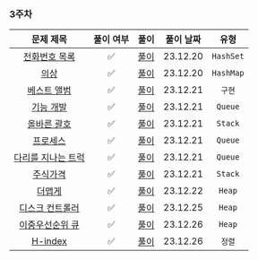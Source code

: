 ### 3주차

|                                     문제 제목                                     |  풀이 여부  |             풀이              |  풀이 날짜   |    유형     | 
|:-----------------------------------------------------------------------------:|:-------:|:---------------------------:|:--------:|:---------:|
|  [전화번호 목록](https://school.programmers.co.kr/learn/courses/30/lessons/42577)   |✅|  [풀이](./Hash_전화번호목록.java)   | 23.12.20 | `HashSet` |
|     [의상](https://school.programmers.co.kr/learn/courses/30/lessons/42578)     |✅|    [풀이](./Hash_의상.java)     | 23.12.20 | `HashMap` |
|   [베스트 앨범](https://school.programmers.co.kr/learn/courses/30/lessons/42579)   |✅|   [풀이](./Hash_베스트앨범.java)   | 23.12.21 |   `구현`    |
|   [기능 개발](https://school.programmers.co.kr/learn/courses/30/lessons/42586)    |✅|   [풀이](./Queue_기능개발.java)   | 23.12.21 |  `Queue`  |
|   [올바른 괄호](https://school.programmers.co.kr/learn/courses/30/lessons/12909)   |✅|  [풀이](./Stack_올바른괄호.java)   | 23.12.21 |  `Stack`  |
|    [프로세스](https://school.programmers.co.kr/learn/courses/30/lessons/42587)    |✅|   [풀이](./Queue_프로세스.java)   | 23.12.21 |  `Queue`  |
| [다리를 지나는 트럭](https://school.programmers.co.kr/learn/courses/30/lessons/42583) |✅| [풀이](./Queue_다리를지나는트럭.java) | 23.12.21 |  `Queue`  |
|    [주식가격](https://school.programmers.co.kr/learn/courses/30/lessons/42584)    |✅|      [풀이](./주식가격.java)      | 23.12.21 |  `Stack`  |
|    [더맵게](https://school.programmers.co.kr/learn/courses/30/lessons/42626)     |✅|      [풀이](./더맵게.java)       | 23.12.22 |  `Heap`   |
|  [디스크 컨트롤러](https://school.programmers.co.kr/learn/courses/30/lessons/42627)  |✅|    [풀이](./디스크컨트롤러.java)     | 23.12.25 |  `Heap`   |
|  [이중우선순위 큐](https://school.programmers.co.kr/learn/courses/30/lessons/42628)  |✅|    [풀이](./이중우선순위큐.java)     | 23.12.26 |  `Heap`   |
|  [H-index](https://school.programmers.co.kr/learn/courses/30/lessons/4274)   |✅|     [풀이](./HIndex.java)     | 23.12.26 |   `정렬`    |
